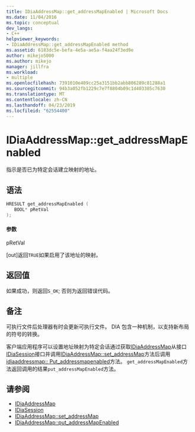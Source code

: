 ```yaml
---
title: IDiaAddressMap::get_addressMapEnabled | Microsoft Docs
ms.date: 11/04/2016
ms.topic: conceptual
dev_langs:
- C++
helpviewer_keywords:
- IDiaAddressMap::get_addressMapEnabled method
ms.assetid: 6183dc5e-befa-4e5a-ae5a-f4aa24f3ed9e
author: mikejo5000
ms.author: mikejo
manager: jillfra
ms.workload:
- multiple
ms.openlocfilehash: 7391010e409cc25a3151bb2abb806289c81288a1
ms.sourcegitcommit: 94b3a052fb1229c7e7f8804b09c1d403385c7630
ms.translationtype: MT
ms.contentlocale: zh-CN
ms.lasthandoff: 04/23/2019
ms.locfileid: "62554400"
---
```

# <a name="idiaaddressmapgetaddressmapenabled"></a>IDiaAddressMap::get_addressMapEnabled
指示是否已为特定会话建立映射的地址。

## <a name="syntax"></a>语法

```C++
HRESULT get_addressMapEnabled ( 
   BOOL* pRetVal
);
```

#### <a name="parameters"></a>参数
 pRetVal

[out]返回`TRUE`如果启用了该地址的映射。

## <a name="return-value"></a>返回值
 如果成功，则返回`S_OK`; 否则为返回错误代码。

## <a name="remarks"></a>备注
 可执行文件后处理器有时会更新可执行文件。 DIA 包含一种机制，以支持新布局的符号的转换。

 客户端应用程序可以设置地址映射为特定会话通过获取[IDiaAddressMap](../../debugger/debug-interface-access/idiaaddressmap.md)从接口[IDiaSession](../../debugger/debug-interface-access/idiasession.md)接口并调用[IDiaAddressMap::set_addressMap](../../debugger/debug-interface-access/idiaaddressmap-set-addressmap.md)方法后调用[idiaaddressmap:: Put_addressmapenabled](../../debugger/debug-interface-access/idiaaddressmap-put-addressmapenabled.md)方法。 `get_addressMapEnabled`方法返回调用的结果`put_addressMapEnabled`方法。

## <a name="see-also"></a>请参阅
- [IDiaAddressMap](../../debugger/debug-interface-access/idiaaddressmap.md)
- [IDiaSession](../../debugger/debug-interface-access/idiasession.md)
- [IDiaAddressMap::set_addressMap](../../debugger/debug-interface-access/idiaaddressmap-set-addressmap.md)
- [IDiaAddressMap::put_addressMapEnabled](../../debugger/debug-interface-access/idiaaddressmap-put-addressmapenabled.md)